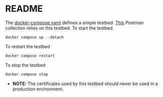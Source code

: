 # README

The [docker-compose.yaml](docker-compose.yaml) defines a simple testbed.
[This](https://www.postman.com/i2cat-dev/workspace/deployemds/collection/36812968-e3ff55ce-92d5-4f29-b9c2-6c5e3b4226a8?action=share&creator=36812968) Postman collection relies on this testbed.
To start the testbed.

    docker compose up --detach

To restart the testbed

    docker compose restart

To stop the testbed

    docker compose stop

-   **NOTE:** The certificates used by this testbed should never be used in a production environment.

